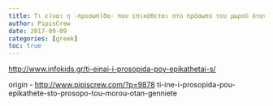 ```yaml
---
title: Τι είναι η -προσωπίδα- που επικάθεται στο πρόσωπο του μωρού όταν γεννιέται
author: PipisCrew
date: 2017-09-09
categories: [greek]
toc: true
---
```


http://www.infokids.gr/ti-einai-i-prosopida-poy-epikathetai-s/

origin - http://www.pipiscrew.com/?p=9878 ti-ine-i-prosopida-pou-epikathete-sto-prosopo-tou-morou-otan-genniete